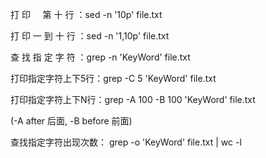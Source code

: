 打 印     第 十 行 ：sed -n '10p' file.txt

打 印 一 到 十 行 ：sed -n '1,10p' file.txt

查 找 指 定 字 符 ：grep -n 'KeyWord' file.txt

打印指定字符上下5行：grep -C 5 'KeyWord' file.txt

打印指定字符上下N行：grep -A 100 -B 100 'KeyWord' file.txt

(-A after 后面, -B before 前面)

查找指定字符出现次数： grep -o 'KeyWord' file.txt | wc -l
